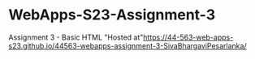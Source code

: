 # WebApps-S23-Assignment-3
Assignment 3 - Basic HTML
"Hosted at"<https://44-563-web-apps-s23.github.io/44563-webapps-assignment-3-SivaBhargaviPesarlanka/>